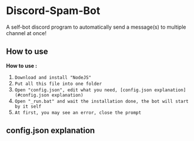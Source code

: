 # Discord-Spam-Bot
A self-bot discord program to automatically send a message(s) to multiple channel at once!

## How to use
**How to use :**
1. `Download and install "NodeJS"`
2. `Put all this file into one folder`
3. `Open "config.json", edit what you need, [config.json explanation](#config.json explanation)`
4. `Open "_run.bat" and wait the installation done, the bot will start by it self`
5. `At first, you may see an error, close the prompt`

## config.json explanation
